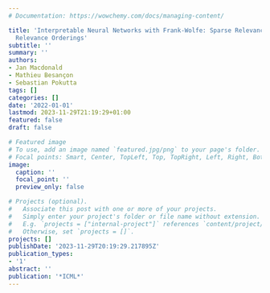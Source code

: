 ```yaml
---
# Documentation: https://wowchemy.com/docs/managing-content/

title: 'Interpretable Neural Networks with Frank-Wolfe: Sparse Relevance Maps and
  Relevance Orderings'
subtitle: ''
summary: ''
authors:
- Jan Macdonald
- Mathieu Besançon
- Sebastian Pokutta
tags: []
categories: []
date: '2022-01-01'
lastmod: 2023-11-29T21:19:29+01:00
featured: false
draft: false

# Featured image
# To use, add an image named `featured.jpg/png` to your page's folder.
# Focal points: Smart, Center, TopLeft, Top, TopRight, Left, Right, BottomLeft, Bottom, BottomRight.
image:
  caption: ''
  focal_point: ''
  preview_only: false

# Projects (optional).
#   Associate this post with one or more of your projects.
#   Simply enter your project's folder or file name without extension.
#   E.g. `projects = ["internal-project"]` references `content/project/deep-learning/index.md`.
#   Otherwise, set `projects = []`.
projects: []
publishDate: '2023-11-29T20:19:29.217895Z'
publication_types:
- '1'
abstract: ''
publication: '*ICML*'
---
```

